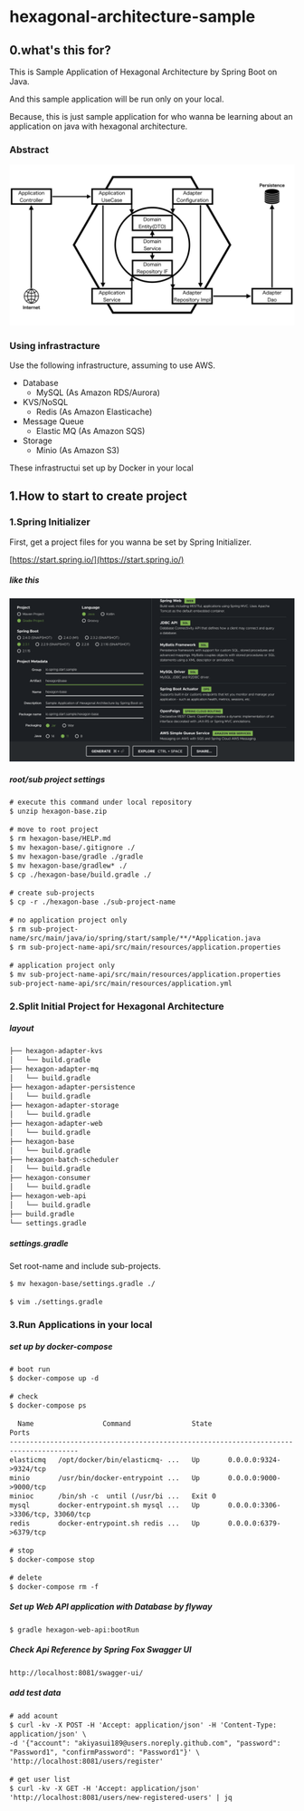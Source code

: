 hexagonal-architecture-sample
===

0.what's this for?
---

This is Sample Application of Hexagonal Architecture by Spring Boot on Java.

And this sample application will be run only on your local.

Because, this is just sample application for who wanna be learning about an application on java with hexagonal architecture.

### Abstract

![image of Hexagonal Archetecture Sample](docs/hexagonal-architecture-image01.png)


### Using infrastracture

Use the following infrastructure, assuming to use AWS.

- Database
  - MySQL (As Amazon RDS/Aurora)
- KVS/NoSQL
  - Redis (As Amazon Elasticache)
- Message Queue
  - Elastic MQ (As Amazon SQS)
- Storage
  - Minio (As Amazon S3)

These infrastructui set up by Docker in your local


1.How to start to create project
---

### 1.Spring Initializer


First, get a project files for you wanna be set by Spring Initializer.

[https://start.spring.io/](https://start.spring.io/)

##### like this

![screenshot of spring initializer](docs/spring-initializer.png)

##### root/sub project settings

```
# execute this command under local repository
$ unzip hexagon-base.zip

# move to root project
$ rm hexagon-base/HELP.md
$ mv hexagon-base/.gitignore ./
$ mv hexagon-base/gradle ./gradle
$ mv hexagon-base/gradlew* ./
$ cp ./hexagon-base/build.gradle ./

# create sub-projects
$ cp -r ./hexagon-base ./sub-project-name

# no application project only
$ rm sub-project-name/src/main/java/io/spring/start/sample/**/*Application.java
$ rm sub-project-name-api/src/main/resources/application.properties

# application project only
$ mv sub-project-name-api/src/main/resources/application.properties sub-project-name-api/src/main/resources/application.yml
```

### 2.Split Initial Project for Hexagonal Architecture

##### layout

```
├── hexagon-adapter-kvs
│   └── build.gradle
├── hexagon-adapter-mq
│   └── build.gradle
├── hexagon-adapter-persistence
│   └── build.gradle
├── hexagon-adapter-storage
│   └── build.gradle
├── hexagon-adapter-web
│   └── build.gradle
├── hexagon-base
│   └── build.gradle
├── hexagon-batch-scheduler
│   └── build.gradle
├── hexagon-consumer
│   └── build.gradle
├── hexagon-web-api
│   └── build.gradle
├── build.gradle
└── settings.gradle
```

##### settings.gradle

Set root-name and include sub-projects.

```
$ mv hexagon-base/settings.gradle ./

$ vim ./settings.gradle
```

### 3.Run Applications in your local

##### set up by docker-compose

```
# boot run
$ docker-compose up -d

# check
$ docker-compose ps

  Name                 Command               State                  Ports
---------------------------------------------------------------------------------------
elasticmq   /opt/docker/bin/elasticmq- ...   Up       0.0.0.0:9324->9324/tcp
minio       /usr/bin/docker-entrypoint ...   Up       0.0.0.0:9000->9000/tcp
minioc      /bin/sh -c  until (/usr/bi ...   Exit 0
mysql       docker-entrypoint.sh mysql ...   Up       0.0.0.0:3306->3306/tcp, 33060/tcp
redis       docker-entrypoint.sh redis ...   Up       0.0.0.0:6379->6379/tcp

# stop
$ docker-compose stop

# delete
$ docker-compose rm -f
```

##### Set up Web API application with Database by flyway

```
$ gradle hexagon-web-api:bootRun
```

##### Check Api Reference by Spring Fox Swagger UI

```
http://localhost:8081/swagger-ui/
```

##### add test data

```
# add acount
$ curl -kv -X POST -H 'Accept: application/json' -H 'Content-Type: application/json' \
-d '{"account": "akiyasui189@users.noreply.github.com", "password": "Password1", "confirmPassword": "Password1"}' \
'http://localhost:8081/users/register'

# get user list
$ curl -kv -X GET -H 'Accept: application/json' 'http://localhost:8081/users/new-registered-users' | jq
```






